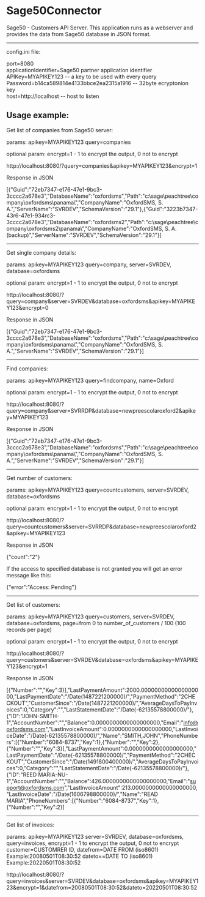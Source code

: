 # Sage50Connector
Sage50 - Customers API Server.
This application runs as a webserver and provides the data from Sage50 database in JSON format.

--------------
config.ini file:

port=8080<br/>
applicationIdentifier=Sage50 partner application identifier<br/>
APIKey=MYAPIKEY123 -- a key to be used with every query<br/>
Password=b14ca589814e4133bbce2ea2315a1916  -- 32byte ecryptonion key<br/>
host=http://localhost -- host to listen

Usage example:
------------------------------------------------

Get list of companies from Sage50 server:

params:
apikey=MYAPIKEY123
query=companies

optional param:
encrypt=1   - 1 to encrypt the output, 0 not to encrypt

http://localhost:8080/?query=companies&apikey=MYAPIKEY123&encrypt=1 

Response in JSON

[{"Guid":"72eb7347-e176-47e1-9bc3-3cccc2a678e3","DatabaseName":"oxfordsms","Path":"c:\\sage\\peachtree\\company\\oxfordsms\\panama\\","CompanyName":"OxfordSMS, S. A.","ServerName":"SVRDEV","SchemaVersion":"29.1"},{"Guid":"3223b7347-43r6-47e1-934rc3-3cccc2a678e3","DatabaseName":"oxfordsms2","Path":"c:\\sage\\peachtree\\company\\oxfordsms2\\panama\\","CompanyName":"OxfordSMS, S. A. (backup)","ServerName":"SVRDEV","SchemaVersion":"29.1"}]

------------------------------------------------

Get single company details:

params:
apikey=MYAPIKEY123
query=company,
server=SVRDEV,
database=oxfordsms

optional param:
encrypt=1   - 1 to encrypt the output, 0 not to encrypt

http://localhost:8080/?query=company&server=SVRDEV&database=oxfordsms&apikey=MYAPIKEY123&encrypt=0

Response in JSON

[{"Guid":"72eb7347-e176-47e1-9bc3-3cccc2a678e3","DatabaseName":"oxfordsms","Path":"c:\\sage\\peachtree\\company\\oxfordsms\\panama\\","CompanyName":"OxfordSMS, S. A.","ServerName":"SVRDEV","SchemaVersion":"29.1"}]

------------------------------------------------

Find companies:

params:
apikey=MYAPIKEY123
query=findcompany,
name=Oxford

optional param:
encrypt=1   - 1 to encrypt the output, 0 not to encrypt

http://localhost:8080/?query=company&server=SVRRDP&database=newpreescolaroxford2&apikey=MYAPIKEY123

Response in JSON

[{"Guid":"72eb7347-e176-47e1-9bc3-3cccc2a678e3","DatabaseName":"oxfordsms","Path":"c:\\sage\\peachtree\\company\\oxfordsms\\panama\\","CompanyName":"OxfordSMS, S. A.","ServerName":"SVRDEV","SchemaVersion":"29.1"}]



------------------------------------------------

Get number of customers:

params:
apikey=MYAPIKEY123
query=countcustomers,
server=SVRDEV,
database=oxfordsms

optional param:
encrypt=1   - 1 to encrypt the output, 0 not to encrypt

http://localhost:8080/?query=countcustomers&server=SVRRDP&database=newpreescolaroxford2&apikey=MYAPIKEY123

Response in JSON

{"count":"2"}

If the access to specified database is not granted you will get an error message like this:

{"error":"Access: Pending"}



------------------------------------------------

Get list of customers:

params:
apikey=MYAPIKEY123
query=customers,
server=SVRDEV,
database=oxfordsms,
page=from 0 to number_of_customers / 100 (100 records per page)

optional param:
encrypt=1   - 1 to encrypt the output, 0 not to encrypt

http://localhost:8080/?query=customers&server=SVRDEV&database=oxfordsms&apikey=MYAPIKEY123&encrypt=1

Response in JSON

[{"Number":"","Key":3}],"LastPaymentAmount":2000.0000000000000000000,"LastPaymentDate":"\/Date(1487221200000)\/","PaymentMethod":"2CHECKOUT","CustomerSince":"\/Date(1487221200000)\/","AverageDaysToPayInvoices":0,"Category":"","LastStatementDate":"\/Date(-62135578800000)\/"},{"ID":"JOHN-SMITH-1","AccountNumber":"","Balance":0.0000000000000000000,"Email":"info@oxfordsms.com","LastInvoiceAmount":0.0000000000000000000,"LastInvoiceDate":"\/Date(-62135578800000)\/","Name":"SMITH,JOHN","PhoneNumbers":[{"Number":"6084-8737","Key":1},{"Number":"","Key":2},{"Number":"","Key":3}],"LastPaymentAmount":0.0000000000000000000,"LastPaymentDate":"\/Date(-62135578800000)\/","PaymentMethod":"2CHECKOUT","CustomerSince":"\/Date(1491800400000)\/","AverageDaysToPayInvoices":0,"Category":"","LastStatementDate":"\/Date(-62135578800000)\/"},{"ID":"REED MARIA-NU-1","AccountNumber":"","Balance":426.0000000000000000000,"Email":"support@oxfordsms.com","LastInvoiceAmount":213.0000000000000000000,"LastInvoiceDate":"\/Date(1606798800000)\/","Name":"READ MARIA","PhoneNumbers":[{"Number":"6084-8737","Key":1},{"Number":"","Key":2}]



------------------------------------------------

Get list of invoices:

params:
apikey=MYAPIKEY123
server=SVRDEV,
database=oxfordsms,
query=invoices,
encrypt=1   - 1 to encrypt the output, 0 not to encrypt
customer=CUSTOMRER ID,
datefrom=DATE FROM (iso8601) Example:20080501T08:30:52
dateto==DATE TO (iso8601) Example:20220501T08:30:52

http://localhost:8080/?query=invoices&server=SVRDEV&database=oxfordsms&apikey=MYAPIKEY123&encrypt=1&datefrom=20080501T08:30:52&dateto=20220501T08:30:52

